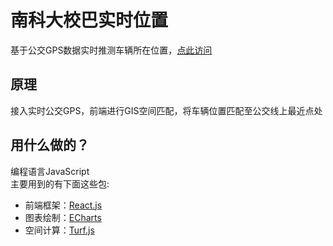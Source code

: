 
# 南科大校巴实时位置

基于公交GPS数据实时推测车辆所在位置，[点此访问](https://ni1o1.github.io/nikebus/)

## 原理

接入实时公交GPS，前端进行GIS空间匹配，将车辆位置匹配至公交线上最近点处

## 用什么做的？

编程语言JavaScript  
主要用到的有下面这些包:  

- 前端框架：[React.js](http://reactjs.org)
- 图表绘制：[ECharts](https://echarts.apache.org/)
- 空间计算：[Turf.js](http://turfjs.org/)


